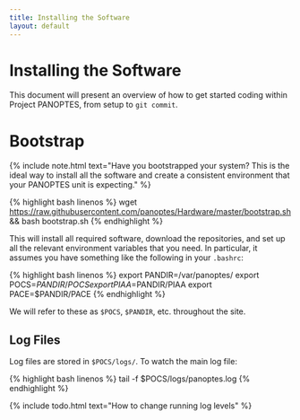 ```yaml
---
title: Installing the Software
layout: default
---
```


# Installing the Software

This document will present an overview of how to get started coding within Project PANOPTES, from setup to `git commit`.

# Bootstrap

{% include note.html text="Have you bootstrapped your system? This is the ideal way to install all the software and create a consistent environment that your PANOPTES unit is expecting." %}

{% highlight bash linenos %}
wget https://raw.githubusercontent.com/panoptes/Hardware/master/bootstrap.sh && bash bootstrap.sh
{% endhighlight %}

This will install all required software, download the repositories, and set up all the relevant environment variables that you need. In particular, it assumes you have something like the following in your `.bashrc`:

{% highlight bash linenos %}
export PANDIR=/var/panoptes/
export POCS=$PANDIR/POCS
export PIAA=$PANDIR/PIAA
export PACE=$PANDIR/PACE
{% endhighlight %}

We will refer to these as `$POCS`, `$PANDIR`, etc. throughout the site.

## Log Files
Log files are stored in `$POCS/logs/`.  To watch the main log file:

{% highlight bash linenos %}
tail -f $POCS/logs/panoptes.log
{% endhighlight %}

{% include todo.html text="How to change running log levels" %}
